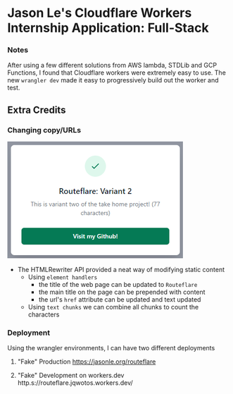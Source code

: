 # Jason Le's Cloudflare Workers Internship Application: Full-Stack

### Notes

After using a few different solutions from AWS lambda, STDLib and GCP Functions, I found that Cloudflare workers were extremely easy to use. The new `wrangler dev` made it easy to progressively build out the worker and test.

## Extra Credits

### Changing copy/URLs

![image](example.PNG)

- The HTMLRewriter API provided a neat way of modifying static content
    - Using `element handlers`
        - the title of the web page can be updated to `Routeflare`
        - the main title on the page can be prepended with content
        - the url's `href` attribute can be updated and text updated
    - Using `text chunks` we can combine all chunks to count the characters

### Deployment
Using the wrangler environments, I can have two different deployments
1. "Fake" Production https://jasonle.org/routeflare

2. "Fake" Development on workers.dev http.s://routeflare.jqwotos.workers.dev/
